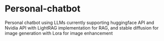 # Personal-chatbot
Personal chatbot using LLMs currently supporting huggingface API and Nvidia API with LightRAG implementation for RAG, and stable diffusion for image generation with Lora for image enhancement 

